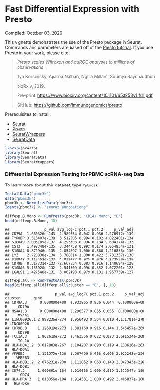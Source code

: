 Fast Differential Expression with Presto
================
Compiled: October 03, 2020

This vignette demonstrates the use of the Presto package in Seurat.
Commands and parameters are based off of the [Presto
tutorial](http://htmlpreview.github.io/?https://github.com/immunogenomics/presto/blob/master/docs/getting-started.html).
If you use Presto in your work, please cite:

> *Presto scales Wilcoxon and auROC analyses to millions of
> observations*
> 
> Ilya Korsunsky, Aparna Nathan, Nghia Millard, Soumya Raychaudhuri
> 
> bioRxiv, 2019.
> 
> Pre-print: <https://www.biorxiv.org/content/10.1101/653253v1.full.pdf>
> 
> GitHub: <https://github.com/immunogenomics/presto>

Prerequisites to install:

  - [Seurat](https://satijalab.org/seurat/install)
  - [Presto](https://github.com/immunogenomics/presto)
  - [SeuratWrappers](https://github.com/satijalab/seurat-wrappers)
  - [SeuratData](https://github.com/satijalab/seurat-data)

<!-- end list -->

``` r
library(presto)
library(Seurat)
library(SeuratData)
library(SeuratWrappers)
```

### Differential Expression Testing for PBMC scRNA-seq Data

To learn more about this dataset, type `?pbmc3k`

``` r
InstallData("pbmc3k")
data("pbmc3k")
pbmc3k <- NormalizeData(pbmc3k)
Idents(pbmc3k) <- "seurat_annotations"

diffexp.B.Mono <- RunPresto(pbmc3k, "CD14+ Mono", "B")
head(diffexp.B.Mono, 10)
```

    ##                p_val avg_logFC pct.1 pct.2     p_val_adj
    ## CD79A  1.660326e-143 -2.989854 0.042 0.936 2.276972e-139
    ## TYROBP 3.516407e-138  3.512505 0.994 0.102 4.822401e-134
    ## S100A9 7.003189e-137  4.293303 0.996 0.134 9.604174e-133
    ## CST3   1.498348e-135  3.344758 0.992 0.174 2.054834e-131
    ## S100A4 8.872946e-135  2.854897 1.000 0.360 1.216836e-130
    ## LYZ    2.720838e-134  3.788514 1.000 0.422 3.731357e-130
    ## S100A8 3.115452e-133  4.039777 0.975 0.076 4.272530e-129
    ## CD79B  8.317731e-133 -2.667534 0.083 0.916 1.140694e-128
    ## S100A6 5.156920e-132  2.541609 0.996 0.352 7.072201e-128
    ## LGALS1 1.427548e-131  3.002493 0.979 0.131 1.957739e-127

``` r
diffexp.all <- RunPrestoAll(pbmc3k)
head(diffexp.all[diffexp.all$cluster == "B", ], 10)
```

    ##                     p_val avg_logFC pct.1 pct.2     p_val_adj cluster      gene
    ## CD79A.3      0.000000e+00  2.933865 0.936 0.044  0.000000e+00       B     CD79A
    ## MS4A1.3      0.000000e+00  2.290577 0.855 0.055  0.000000e+00       B     MS4A1
    ## LINC00926.1 2.998236e-274  1.956493 0.564 0.010 4.111781e-270       B LINC00926
    ## CD79B.3     1.126919e-273  2.381160 0.916 0.144 1.545457e-269       B     CD79B
    ## TCL1A.3     1.962618e-272  2.463556 0.622 0.023 2.691534e-268       B     TCL1A
    ## HLA-DQA1.2  3.017803e-267  2.104207 0.890 0.119 4.138616e-263       B  HLA-DQA1
    ## VPREB3      2.131575e-238  1.667466 0.488 0.008 2.923242e-234       B    VPREB3
    ## HLA-DQB1.2  2.076231e-230  2.112052 0.863 0.148 2.847343e-226       B  HLA-DQB1
    ## CD74.2      1.000691e-184  2.010688 1.000 0.819 1.372347e-180       B      CD74
    ## HLA-DRA.3   1.813356e-184  1.914531 1.000 0.492 2.486837e-180       B   HLA-DRA
